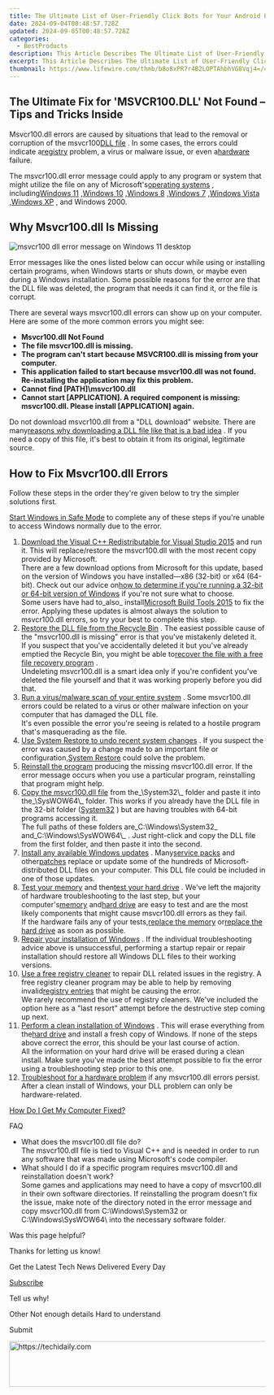 ```yaml
---
title: The Ultimate List of User-Friendly Click Bots for Your Android Phone (No Root Needed)
date: 2024-09-04T00:48:57.728Z
updated: 2024-09-05T00:48:57.728Z
categories:
  - BestProducts
description: This Article Describes The Ultimate List of User-Friendly Click Bots for Your Android Phone (No Root Needed)
excerpt: This Article Describes The Ultimate List of User-Friendly Click Bots for Your Android Phone (No Root Needed)
thumbnail: https://www.lifewire.com/thmb/b8o8xPR7r4B2LOPTAhbhVG8Vqj4=/400x300/filters:no_upscale():max_bytes(150000):strip_icc():format(webp)/GettyImages-1134342451-bd92ae1b87594aaca9f5078bf2d17fa7.jpg
---
```


## The Ultimate Fix for 'MSVCR100.DLL' Not Found – Tips and Tricks Inside
 Msvcr100.dll errors are caused by situations that lead to the removal or corruption of the msvcr100[DLL file](https://www.lifewire.com/what-is-a-dll-file-2625852) . In some cases, the errors could indicate a[registry](https://www.lifewire.com/windows-registry-2625992) problem, a virus or malware issue, or even a[hardware](https://www.lifewire.com/computer-hardware-2625895) failure.

 The msvcr100.dll error message could apply to any program or system that might utilize the file on any of Microsoft's[operating systems](https://www.lifewire.com/operating-systems-2625912) , including[Windows 11](https://www.lifewire.com/windows-11-5188930) ,[Windows 10](https://www.lifewire.com/windows-10-2626217) ,[Windows 8](https://www.lifewire.com/windows-8-2626235) ,[Windows 7](https://www.lifewire.com/windows-7-2626265) ,[Windows Vista](https://www.lifewire.com/windows-vista-2626311) ,[Windows XP](https://www.lifewire.com/windows-xp-2626354) , and Windows 2000.

## Why Msvcr100.dll Is Missing

![msvcr100 dll error message on Windows 11 desktop](https://www.lifewire.com/thmb/w_oqPVp30ZnUGSLDtJ8hwuFIQPw=/1500x0/filters:no_upscale():max_bytes(150000):strip_icc():format(webp)/msvcr100-error-message-32faa1e26c8b4439ad7780f28b5297fd.png)

 Error messages like the ones listed below can occur while using or installing certain programs, when Windows starts or shuts down, or maybe even during a Windows installation. Some possible reasons for the error are that the DLL file was deleted, the program that needs it can find it, or the file is corrupt.

 There are several ways msvcr100.dll errors can show up on your computer. Here are some of the more common errors you might see:

* **Msvcr100.dll Not Found**
* **The file msvcr100.dll is missing.**
* **The program can't start because MSVCR100.dll is missing from your computer.**
* **This application failed to start because msvcr100.dll was not found. Re-installing the application may fix this problem.**
* **Cannot find \[PATH\]\\msvcr100.dll**
* **Cannot start \[APPLICATION\]. A required component is missing: msvcr100.dll. Please install \[APPLICATION\] again.**

 Do not download msvcr100.dll from a "DLL download" website. There are many[reasons why downloading a DLL file like that is a bad idea](https://www.lifewire.com/important-reasons-not-to-download-dll-files-2624455) . If you need a copy of this file, it's best to obtain it from its original, legitimate source.

## How to Fix Msvcr100.dll Errors

 Follow these steps in the order they're given below to try the simpler solutions first.

[Start Windows in Safe Mode](https://www.lifewire.com/how-do-i-start-windows-in-safe-mode-2624480) to complete any of these steps if you're unable to access Windows normally due to the error.

1. [Download the Visual C++ Redistributable for Visual Studio 2015](https://www.microsoft.com/en-us/download/details.aspx?id=48145) and run it. This will replace/restore the msvcr100.dll with the most recent copy provided by Microsoft.  
 There are a few download options from Microsoft for this update, based on the version of Windows you have installed—x86 (32-bit) or x64 (64-bit). Check out our advice on[how to determine if you're running a 32-bit or 64-bit version of Windows](https://www.lifewire.com/am-i-running-a-32-bit-or-64-bit-version-of-windows-2624475) if you're not sure what to choose.  
 Some users have had to_also_ install[Microsoft Build Tools 2015](https://visualstudio.microsoft.com/vs/older-downloads/#microsoft-build-tools-2015-update-3) to fix the error. Applying these updates is almost always the solution to msvcr100.dll errors, so try your best to complete this step.
2. [Restore the DLL file from the Recycle Bin](https://www.lifewire.com/how-to-restore-deleted-files-from-the-recycle-bin-2624515) . The easiest possible cause of the "msvcr100.dll is missing" error is that you've mistakenly deleted it.  
 If you suspect that you've accidentally deleted it but you've already emptied the Recycle Bin, you might be able to[recover the file with a free file recovery program](https://www.lifewire.com/free-data-recovery-software-tools-2622893) .  
 Undeleting msvcr100.dll is a smart idea only if you're confident you've deleted the file yourself and that it was working properly before you did that.
3. [Run a virus/malware scan of your entire system](https://www.lifewire.com/properly-scan-your-computer-for-viruses-and-other-malware-2624526) . Some msvcr100.dll errors could be related to a virus or other malware infection on your computer that has damaged the DLL file.  
 It's even possible the error you're seeing is related to a hostile program that's masquerading as the file.
4. [Use System Restore to undo recent system changes](https://www.lifewire.com/how-to-use-system-restore-in-windows-2626131) . If you suspect the error was caused by a change made to an important file or configuration,[System Restore](https://www.lifewire.com/what-is-system-restore-2626022) could solve the problem.
5. [Reinstall the program](https://www.lifewire.com/what-is-the-proper-way-to-reinstall-a-software-program-2624478) producing the missing msvcr100.dll error. If the error message occurs when you use a particular program, reinstalling that program might help.
6. [Copy the msvcr100.dll file](https://www.lifewire.com/how-do-i-copy-a-file-in-windows-2619210) from the_\\System32\\_ folder and paste it into the_\\SysWOW64\\_ folder. This works if you already have the DLL file in the 32-bit folder ([System32](https://www.lifewire.com/what-is-system-32-4684415) ) but are having troubles with 64-bit programs accessing it.  
 The full paths of these folders are_C:\\Windows\\System32_ and_C:\\Windows\\SysWOW64\\_ . Just right-click and copy the DLL file from the first folder, and then paste it into the second.
7. [Install any available Windows updates](https://www.lifewire.com/how-to-check-for-install-windows-updates-2624596) . Many[service packs](https://www.lifewire.com/what-is-a-service-pack-2626010) and other[patches](https://www.lifewire.com/what-is-a-patch-2625960) replace or update some of the hundreds of Microsoft-distributed DLL files on your computer. This DLL file could be included in one of those updates.
8. [Test your memory](https://www.lifewire.com/free-memory-test-programs-2626178) and then[test your hard drive](https://www.lifewire.com/free-hard-drive-testing-programs-2626183) . We've left the majority of hardware troubleshooting to the last step, but your computer's[memory](https://www.lifewire.com/what-is-random-access-memory-ram-2618159) and[hard drive](https://www.lifewire.com/what-is-a-hard-disk-drive-2618152) are easy to test and are the most likely components that might cause msvcr100.dll errors as they fail.  
 If the hardware fails any of your tests,[replace the memory](https://www.lifewire.com/how-to-replace-the-memory-ram-in-a-computer-2626201) or[replace the hard drive](https://www.lifewire.com/how-to-replace-a-hard-drive-2626200) as soon as possible.
9. [Repair your installation of Windows](https://www.lifewire.com/how-do-i-automatically-repair-windows-problems-2624907) . If the individual troubleshooting advice above is unsuccessful, performing a startup repair or repair installation should restore all Windows DLL files to their working versions.
10. [Use a free registry cleaner](https://www.lifewire.com/free-registry-cleaners-2626176) to repair DLL related issues in the registry. A free registry cleaner program may be able to help by removing invalid[registry entries](https://www.lifewire.com/what-is-a-registry-key-2625999) that might be causing the error.  
 We rarely recommend the use of registry cleaners. We've included the option here as a "last resort" attempt before the destructive step coming up next.
11. [Perform a clean installation of Windows](https://www.lifewire.com/how-to-clean-install-windows-2624904) . This will erase everything from the[hard drive](https://www.lifewire.com/what-is-a-hard-disk-drive-2618152) and install a fresh copy of Windows. If none of the steps above correct the error, this should be your last course of action.  
 All the information on your hard drive will be erased during a clean install. Make sure you've made the best attempt possible to fix the error using a troubleshooting step prior to this one.
12. [Troubleshoot for a hardware problem](https://www.lifewire.com/fix-a-dll-issue-caused-by-a-hardware-problem-2624493) if any msvcr100.dll errors persist. After a clean install of Windows, your DLL problem can only be hardware-related.

[How Do I Get My Computer Fixed?](https://www.lifewire.com/how-do-i-get-my-computer-fixed-2625167)

 FAQ

* What does the msvcr100.dll file do?  
 The msvcr100.dll file is tied to Visual C++ and is needed in order to run any software that was made using Microsoft's code compiler.
* What should I do if a specific program requires msvcr100.dll and reinstallation doesn't work?  
 Some games and applications may need to have a copy of msvcr100.dll in their own software directories. If reinstalling the program doesn't fix the issue, make note of the directory noted in the error message and copy msvcr100.dll from C:\\Windows\\System32 or C:\\Windows\\SysWOW64\\ into the necessary software folder.

Was this page helpful?

Thanks for letting us know!

 Get the Latest Tech News Delivered Every Day

[Subscribe](https://www.lifewire.com/#)

Tell us why!

 Other  Not enough details  Hard to understand

 Submit

<ins class="adsbygoogle"
     style="display:block"
     data-ad-format="autorelaxed"
     data-ad-client="ca-pub-7571918770474297"
     data-ad-slot="1223367746"></ins>



<ins class="adsbygoogle"
     style="display:block"
     data-ad-client="ca-pub-7571918770474297"
     data-ad-slot="8358498916"
     data-ad-format="auto"
     data-full-width-responsive="true"></ins>



<!-- affiliate ads begin -->
<a href="https://appsumo.8odi.net/c/5597632/2024351/7443" target="_top" id="2024351">
  <img src="//a.impactradius-go.com/display-ad/7443-2024351" border="0" alt="https://techidaily.com" width="728" height="90"/>
</a>
<img height="0" width="0" src="https://appsumo.8odi.net/i/5597632/2024351/7443" style="position:absolute;visibility:hidden;" border="0" />
<!-- affiliate ads end -->